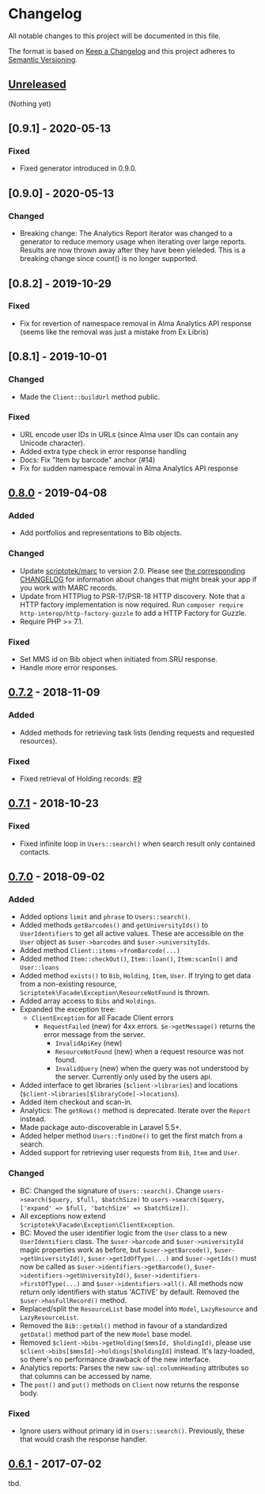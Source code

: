 # Changelog
All notable changes to this project will be documented in this file.

The format is based on [Keep a Changelog](http://keepachangelog.com/en/1.0.0/)
and this project adheres to [Semantic Versioning](http://semver.org/spec/v2.0.0.html).

## [Unreleased]

(Nothing yet)

## [0.9.1] - 2020-05-13

### Fixed

- Fixed generator introduced in 0.9.0.

## [0.9.0] - 2020-05-13

### Changed

- Breaking change: The Analytics Report iterator was changed to a generator to reduce memory
  usage when iterating over large reports. Results are now thrown away after they have been
  yieleded. This is a breaking change since count() is no longer supported.

## [0.8.2] - 2019-10-29

### Fixed

- Fix for revertion of namespace removal in Alma Analytics API response
  (seems like the removal was just a mistake from Ex Libris)

## [0.8.1] - 2019-10-01

### Changed

- Made the `Client::buildUrl` method public.

### Fixed

- URL encode user IDs in URLs (since Alma user IDs can contain any Unicode character).
- Added extra type check in error response handling
- Docs: Fix "Item by barcode" anchor (#14)
- Fix for sudden namespace removal in Alma Analytics API response

## [0.8.0] - 2019-04-08

### Added

- Add portfolios and representations to Bib objects.

### Changed

- Update [scriptotek/marc](https://github.com/scriptotek/php-marc/) to version 2.0.
  Please see [the corresponding CHANGELOG](https://github.com/scriptotek/php-marc/blob/master/CHANGELOG.md#200---2018-10-23) for information about changes that might break your app if you work with MARC records.
- Update from HTTPlug to PSR-17/PSR-18 HTTP discovery.
  Note that a HTTP factory implementation is now required.
  Run `composer require http-interop/http-factory-guzzle` to add a HTTP Factory for Guzzle.
- Require PHP >= 7.1.

### Fixed

- Set MMS id on Bib object when initiated from SRU response.
- Handle more error responses.

## [0.7.2] - 2018-11-09

### Added

- Added methods for retrieving task lists (lending requests and requested resources).

### Fixed

- Fixed retrieval of Holding records: [#9](https://github.com/scriptotek/php-alma-client/issues/9)

## [0.7.1] - 2018-10-23

### Fixed

- Fixed infinite loop in `Users::search()` when search result only contained contacts.

## [0.7.0] - 2018-09-02

### Added

- Added options `limit` and `phrase` to `Users::search()`.
- Added methods `getBarcodes()` and `getUniversityIds()` to `UserIdentifiers` to get all active values.
  These are accessible on the `User` object as `$user->barcodes` and `$user->universityIds`.
- Added method `Client::items->fromBarcode(...)`
- Added method `Item::checkOut()`, `Item::loan()`, `Item:scanIn()` and `User::loans`
- Added method `exists()` to `Bib`, `Holding`, `Item`, `User`. If trying to get data from a non-existing
  resource, `Scriptotek\Facade\Exception\ResourceNotFound` is thrown.
- Added array access to `Bibs` and `Holdings`.
- Expanded the exception tree:
  - `ClientException` for all Facade Client errors
    - `RequestFailed` (new) for 4xx errors. `$e->getMessage()` returns the error message from the server.
      - `InvalidApiKey` (new)
      - `ResourceNotFound` (new) when a request resource was not found.
      - `InvalidQuery` (new) when the query was not understood by the server. Currently only used by the users api.
- Added interface to get libraries (`$client->libraries`) and locations (`$client->libraries[$libraryCode]->locations`).
- Added item checkout and scan-in.
- Analytics: The `getRows()` method is deprecated. Iterate over the `Report` instead.
- Made package auto-discoverable in Laravel 5.5+.
- Added helper method `Users::findOne()` to get the first match from a search.
- Added support for retrieving user requests from `Bib`, `Item` and `User`.

### Changed

- BC: Changed the signature of `Users::search()`.
  Change `users->search($query, $full, $batchSize)`
  to `users->search($query, ['expand' => $full, 'batchSize' => $batchSize])`.
- All exceptions now extend `Scriptotek\Facade\Exception\ClientException`.
- BC: Moved the user identifier logic from the `User` class to a new `UserIdentifiers` class.
  The `$user->barcode` and `$user->universityId` magic properties work as before, but
  `$user->getBarcode()`, `$user->getUniversityId()`, `$user->getIdOfType(...)` and `$user->getIds()`
  must now be called as `$user->identifiers->getBarcode()`, `$user->identifiers->getUniversityId()`,
  `$user->identifiers->firstOfType(...)` and `$user->identifiers->all()`.
  All methods now return only identifiers with status 'ACTIVE' by default.
  Removed the `$user->hasFullRecord()` method.
- Replaced/split the `ResourceList` base model into `Model`, `LazyResource` and `LazyResourceList`.
- Removed the `Bib::getXml()` method in favour of a standardized `getData()` method part
  of the new `Model` base model.
- Removed `$client->bibs->getHolding($mmsId, $holdingId)`, please use
  `$client->bibs[$mmsId]->holdings[$holdingId]` instead. It's lazy-loaded, so
  there's no performance drawback of the new interface.
- Analytics reports: Parses the new `saw-sql:columnHeading` attributes so that columns can be accessed
  by name.
- The `post()` and `put()` methods on `Client` now returns the response body.

### Fixed

- Ignore users without primary id in `Users::search()`.
  Previously, these that would crash the response handler.

## [0.6.1] - 2017-07-02

tbd.

[Unreleased]: https://github.com/scriptotek/php-alma-client/compare/v0.8.0...HEAD
[0.8.0]: https://github.com/scriptotek/php-alma-client/compare/v0.7.2...v0.8.0
[0.7.2]: https://github.com/scriptotek/php-alma-client/compare/v0.7.1...v0.7.2
[0.7.1]: https://github.com/scriptotek/php-alma-client/compare/v0.7.0...v0.7.1
[0.7.0]: https://github.com/scriptotek/php-alma-client/compare/v0.6.1...v0.7.0
[0.6.1]: https://github.com/scriptotek/php-alma-client/compare/v0.6.0...v0.6.1
